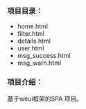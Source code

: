 ### 项目目录：
- home.html
- filter.html
- details.html
- user.html
- msg_success.html
- msg_warn.html

### 项目介绍：
基于weui框架的SPA 项目。
